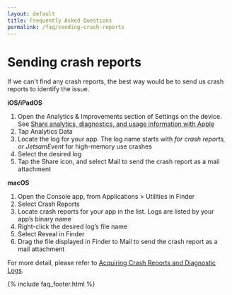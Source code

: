 ```yaml
---
layout: default
title: Frequently Asked Questions
permalink: /faq/sending-crash-reports
---
```


# Sending crash reports

If we can't find any crash reports, the best way would be to send us crash reports to identify the issue.

**iOS/iPadOS**

1. Open the Analytics & Improvements section of Settings on the device. See [Share analytics, diagnostics, and usage information with Apple](https://support.apple.com/en-us/HT202100)
2. Tap Analytics Data
3. Locate the log for your app. The log name starts with <AppBinaryName>_<DateTime> for crash reports, or JetsamEvent_<DateTime> for high-memory use crashes
4. Select the desired log
5. Tap the Share icon, and select Mail to send the crash report as a mail attachment

**macOS**

1. Open the Console app, from Applications > Utilities in Finder
2. Select Crash Reports
3. Locate crash reports for your app in the list. Logs are listed by your app’s binary name
4. Right-click the desired log’s file name
5. Select Reveal in Finder
6. Drag the file displayed in Finder to Mail to send the crash report as a mail attachment

For more detail, please refer to [Acquiring Crash Reports and Diagnostic Logs](https://developer.apple.com/documentation/xcode/acquiring-crash-reports-and-diagnostic-logs#locate-crash-reports-and-memory-logs-on-the-device).

{% include faq_footer.html %}

